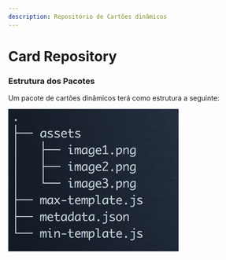 ```yaml
---
description: Repositório de Cartões dinâmicos
---
```


# Card Repository

### Estrutura dos Pacotes

Um pacote de cartões dinâmicos terá como estrutura a seguinte:

![](../../.gitbook/assets/tree.png)

